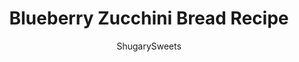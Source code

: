 ---
layout: ../../layouts/MarkdownPostLayout.astro
title: Blueberry Zucchini Bread Recipe
author: ShugarySweets
pubDate: 2019-01-15
description: "Make this fresh and delicious Zucchini Blueberry Bread recipe with your abundance of garden zucchinis this year. Freezer friendly recipe, bursting with flavor and color!"
image_url: https://www.shugarysweets.com/wp-content/uploads/2011/08/blueberry-zucchini-bread-2.jpg
tags: ["Breads","American"]
calories: 222
protein: 4
carbohydrates: 39
fats: 6
fiber: 1
ingredients: ["2 cups all-purpose flour","3/4 cup granulated sugar","2 teaspoons baking powder","1/2 teaspoon baking soda","1/2 teaspoon nutmeg","1/2 teaspoon kosher salt","1 cup shredded zucchini","2/3 cup milk (I used skim)","1/3 cup unsalted butter, melted","1 lemon, zested (save juice for glaze)","1 large egg","1 cup fresh blueberries","1/2 cup powdered sugar","juice from 1/2 lemon","1 teaspoon milk"]
serves: 12
time: "1 hour 15 minutes"
prepTime: "15 minutes"
instructions: ["Preheat oven to 350 degrees. Line a loaf pan with parchment paper, greased.","In a large bowl, mix all ingredients (except for blueberries) for bread, stirring to combine. Fold in blueberries.","Pour into greased pan and bake for 60 minutes, until completely cooked. Allow to cool for 10 minutes in pan, remove from pan and cool completely.","For glaze, whisk together powdered sugar with milk and juice from 1/2 lemon. Drizzle over bread. I enjoyed this bread cold out of the refrigerator! Enjoy!"]
nutrition: ["222 calories","39 grams carbohydrates","30 milligrams cholesterol","6 grams fat","1 grams fiber","4 grams protein","4 grams saturated fat","258 milligrams sodium","21 grams sugar","0 grams trans fat","2 grams unsaturated fat"]
---